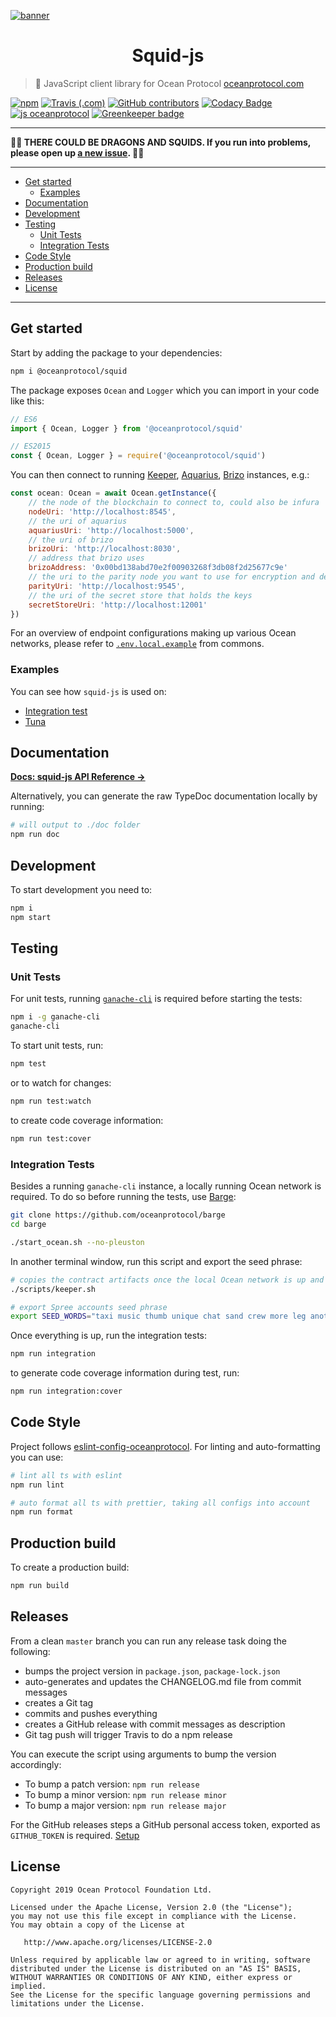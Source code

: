 [![banner](https://raw.githubusercontent.com/oceanprotocol/art/master/github/repo-banner%402x.png)](https://oceanprotocol.com)

<h1 align="center">Squid-js</h1>

> 🦑 JavaScript client library for Ocean Protocol
> [oceanprotocol.com](https://oceanprotocol.com)

[![npm](https://img.shields.io/npm/v/@oceanprotocol/squid.svg)](https://www.npmjs.com/package/@oceanprotocol/squid)
[![Travis (.com)](https://img.shields.io/travis/com/oceanprotocol/squid-js.svg)](https://travis-ci.com/oceanprotocol/squid-js)
[![GitHub contributors](https://img.shields.io/github/contributors/oceanprotocol/squid-js.svg)](https://github.com/oceanprotocol/squid-js/graphs/contributors)
[![Codacy Badge](https://api.codacy.com/project/badge/Grade/8508313231b44b0997ec84898cd6f9db)](https://app.codacy.com/app/ocean-protocol/squid-js?utm_source=github.com&utm_medium=referral&utm_content=oceanprotocol/squid-js&utm_campaign=Badge_Grade_Settings)
[![js oceanprotocol](https://img.shields.io/badge/js-oceanprotocol-7b1173.svg)](https://github.com/oceanprotocol/eslint-config-oceanprotocol)
[![Greenkeeper badge](https://badges.greenkeeper.io/oceanprotocol/squid-js.svg)](https://greenkeeper.io/)

---

**🐲🦑 THERE COULD BE DRAGONS AND SQUIDS. If you run into problems, please open up [a new issue](https://github.com/oceanprotocol/squid-js/issues). 🦑🐲**

---

- [Get started](#get-started)
  - [Examples](#examples)
- [Documentation](#documentation)
- [Development](#development)
- [Testing](#testing)
  - [Unit Tests](#unit-tests)
  - [Integration Tests](#integration-tests)
- [Code Style](#code-style)
- [Production build](#production-build)
- [Releases](#releases)
- [License](#license)

---

## Get started

Start by adding the package to your dependencies:

```bash
npm i @oceanprotocol/squid
```

The package exposes `Ocean` and `Logger` which you can import in your code like this:

```js
// ES6
import { Ocean, Logger } from '@oceanprotocol/squid'

// ES2015
const { Ocean, Logger } = require('@oceanprotocol/squid')
```

You can then connect to running [Keeper](https://github.com/oceanprotocol/keeper-contracts), [Aquarius](https://github.com/oceanprotocol/aquarius), [Brizo](https://github.com/oceanprotocol/brizo) instances, e.g.:

```js
const ocean: Ocean = await Ocean.getInstance({
    // the node of the blockchain to connect to, could also be infura
    nodeUri: 'http://localhost:8545',
    // the uri of aquarius
    aquariusUri: 'http://localhost:5000',
    // the uri of brizo
    brizoUri: 'http://localhost:8030',
    // address that brizo uses
    brizoAddress: '0x00bd138abd70e2f00903268f3db08f2d25677c9e'
    // the uri to the parity node you want to use for encryption and decryption
    parityUri: 'http://localhost:9545',
    // the uri of the secret store that holds the keys
    secretStoreUri: 'http://localhost:12001'
})
```

For an overview of endpoint configurations making up various Ocean networks, please refer to [`.env.local.example`](https://github.com/oceanprotocol/commons/blob/master/client/.env.local.example) from commons.

### Examples

You can see how `squid-js` is used on:

- [Integration test](/src/integration/ocean/)
- [Tuna](https://github.com/oceanprotocol/tuna/tree/develop/node)

## Documentation

**[Docs: squid-js API Reference →](https://docs.oceanprotocol.com/references/squid-js/)**

Alternatively, you can generate the raw TypeDoc documentation locally by running:

```bash
# will output to ./doc folder
npm run doc
```

## Development

To start development you need to:

```bash
npm i
npm start
```

## Testing

### Unit Tests

For unit tests, running [`ganache-cli`](https://github.com/trufflesuite/ganache-cli) is required before starting the tests:

```bash
npm i -g ganache-cli
ganache-cli
```

To start unit tests, run:

```bash
npm test
```

or to watch for changes:

```bash
npm run test:watch
```

to create code coverage information:

```bash
npm run test:cover
```

### Integration Tests

Besides a running `ganache-cli` instance, a locally running Ocean network is required. To do so before running the tests, use [Barge](https://github.com/oceanprotocol/barge):

```bash
git clone https://github.com/oceanprotocol/barge
cd barge

./start_ocean.sh --no-pleuston
```

In another terminal window, run this script and export the seed phrase:

```bash
# copies the contract artifacts once the local Ocean network is up and running
./scripts/keeper.sh

# export Spree accounts seed phrase
export SEED_WORDS="taxi music thumb unique chat sand crew more leg another off lamp"
```

Once everything is up, run the integration tests:

```bash
npm run integration
```

to generate code coverage information during test, run:

```bash
npm run integration:cover
```

## Code Style

Project follows [eslint-config-oceanprotocol](https://github.com/oceanprotocol/eslint-config-oceanprotocol). For linting and auto-formatting you can use:

```bash
# lint all ts with eslint
npm run lint

# auto format all ts with prettier, taking all configs into account
npm run format
```

## Production build

To create a production build:

```bash
npm run build
```

## Releases

From a clean `master` branch you can run any release task doing the following:

- bumps the project version in `package.json`, `package-lock.json`
- auto-generates and updates the CHANGELOG.md file from commit messages
- creates a Git tag
- commits and pushes everything
- creates a GitHub release with commit messages as description
- Git tag push will trigger Travis to do a npm release

You can execute the script using arguments to bump the version accordingly:

- To bump a patch version: `npm run release`
- To bump a minor version: `npm run release minor`
- To bump a major version: `npm run release major`

For the GitHub releases steps a GitHub personal access token, exported as `GITHUB_TOKEN` is required. [Setup](https://github.com/release-it/release-it#github-releases)

## License

```text
Copyright 2019 Ocean Protocol Foundation Ltd.

Licensed under the Apache License, Version 2.0 (the "License");
you may not use this file except in compliance with the License.
You may obtain a copy of the License at

   http://www.apache.org/licenses/LICENSE-2.0

Unless required by applicable law or agreed to in writing, software
distributed under the License is distributed on an "AS IS" BASIS,
WITHOUT WARRANTIES OR CONDITIONS OF ANY KIND, either express or implied.
See the License for the specific language governing permissions and
limitations under the License.
```
